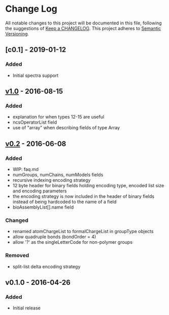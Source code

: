 # Change Log
All notable changes to this project will be documented in this file, following the suggestions of [Keep a CHANGELOG](http://keepachangelog.com/). This project adheres to [Semantic Versioning](http://semver.org/).

## [c0.1] - 2019-01-12
### Added
- Initial spectra support

## [v1.0] - 2016-08-15
### Added
- explanation for when types 12-15 are useful
- ncsOperatorList field
- use of "array" when describing fields of type Array


## [v0.2] - 2016-06-08
### Added
- WIP: faq.md
- numGroups, numChains, numModels fields
- recursive indexing encoding strategy
- 12 byte header for binary fields holding encoding type, encoded list size and encoding parameters
- the encoding strategy is now included in the header of binary fields instead of being hardcoded to the name of a field
- bioAssemblyList[].name field

### Changed
- renamed atomChargeList to formalChargeList in groupType objects
- allow quadruple bonds (bondOrder = 4)
- allow '?' as the singleLetterCode for non-polymer groups

### Removed
- split-list delta encoding strategy


## v0.1.0 - 2016-04-26
### Added
- Initial release


[v1.0]: https://github.com/rcsb/mmtf/compare/v0.2...v1.0
[v0.2]: https://github.com/rcsb/mmtf/compare/v0.1...v0.2
